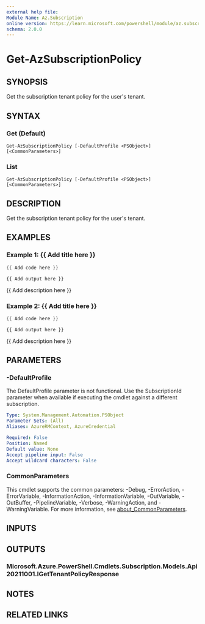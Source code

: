 ```yaml
---
external help file:
Module Name: Az.Subscription
online version: https://learn.microsoft.com/powershell/module/az.subscription/get-azsubscriptionpolicy
schema: 2.0.0
---
```


# Get-AzSubscriptionPolicy

## SYNOPSIS
Get the subscription tenant policy for the user's tenant.

## SYNTAX

### Get (Default)
```
Get-AzSubscriptionPolicy [-DefaultProfile <PSObject>] [<CommonParameters>]
```

### List
```
Get-AzSubscriptionPolicy [-DefaultProfile <PSObject>] [<CommonParameters>]
```

## DESCRIPTION
Get the subscription tenant policy for the user's tenant.

## EXAMPLES

### Example 1: {{ Add title here }}
```powershell
{{ Add code here }}
```

```output
{{ Add output here }}
```

{{ Add description here }}

### Example 2: {{ Add title here }}
```powershell
{{ Add code here }}
```

```output
{{ Add output here }}
```

{{ Add description here }}

## PARAMETERS

### -DefaultProfile
The DefaultProfile parameter is not functional.
Use the SubscriptionId parameter when available if executing the cmdlet against a different subscription.

```yaml
Type: System.Management.Automation.PSObject
Parameter Sets: (All)
Aliases: AzureRMContext, AzureCredential

Required: False
Position: Named
Default value: None
Accept pipeline input: False
Accept wildcard characters: False
```

### CommonParameters
This cmdlet supports the common parameters: -Debug, -ErrorAction, -ErrorVariable, -InformationAction, -InformationVariable, -OutVariable, -OutBuffer, -PipelineVariable, -Verbose, -WarningAction, and -WarningVariable. For more information, see [about_CommonParameters](http://go.microsoft.com/fwlink/?LinkID=113216).

## INPUTS

## OUTPUTS

### Microsoft.Azure.PowerShell.Cmdlets.Subscription.Models.Api20211001.IGetTenantPolicyResponse

## NOTES

## RELATED LINKS

